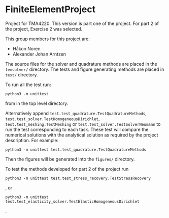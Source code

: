 # FiniteElementProject
Project for TMA4220. This version is part one of the project. For part 2 of the project, Exercise 2 was selected. 

This group members for this project are: 
 * Håkon Noren 
 * Alexander Johan Arntzen 

The source files for the solver and quadrature methods are placed in the `femsolver/` directory. 
The tests and figure generating methods are placed in `test/` directory. 

To run all the test run: 

```
python3 -m unittest
```
from in the top level directory. 

Alternatively  append `test.test_quadrature.TestQuadratureMethods`, `test.test_solver.TestHomogeneousDirichlet`,  `test.test_meshing.TestMeshing`
or `test.test_solver.TestSolverNeumann` to run the test corresponding to each task. These test will compare the numerical solutions with the analytical solution as required by the project description. 
For example: 
```
python3 -m unittest test.test_quadrature.TestQuadratureMethods
```
Then the figures will be generated into the `figures/` directory. 

To test the methods developed for part 2 of the project run 
```
python3 -m unittest test.test_stress_recovery.TestStressRecovery
```
, or 
```
python3 -m unittest test.test_elasticity_solver.TestElasticHomogeneousDirichlet
```
. 
